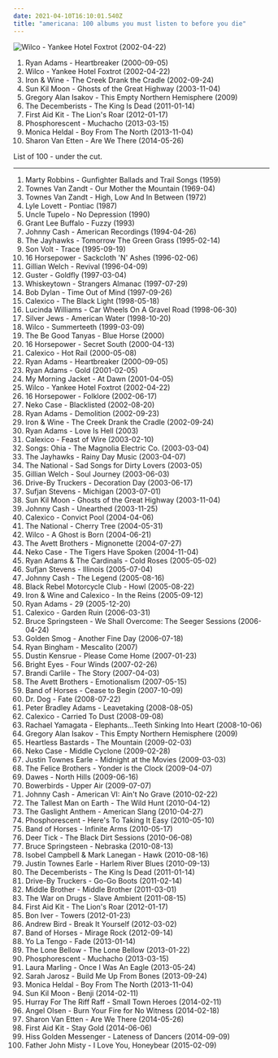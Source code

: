 ```yaml
---
date: 2021-04-10T16:10:01.540Z
title: "americana: 100 albums you must listen to before you die"
---
```

![Wilco - Yankee Hotel Foxtrot (2002-04-22)](http://coverartarchive.org/release/667f92d8-2ea5-49fd-914b-54f955622ea9/3636036495-500.jpg "Wilco - Yankee Hotel Foxtrot (2002-04-22)")
<ol class="albums">
<li data-cover="http://coverartarchive.org/release/b365e7fb-3da0-4da5-b30c-384b7c8c3db9/12206702287-500.jpg" data-tags="alt-country, americana" role="button">Ryan Adams - Heartbreaker (2000-09-05)</li>
<li data-cover="http://coverartarchive.org/release/667f92d8-2ea5-49fd-914b-54f955622ea9/3636036495-500.jpg" data-tags="indie, alt-country" role="button">Wilco - Yankee Hotel Foxtrot (2002-04-22)</li>
<li data-cover="http://coverartarchive.org/release/e270a453-a6c5-4bbc-91d7-5e4378e7d08c/2500642993-500.jpg" data-tags="folk, indie, acoustic" role="button">Iron & Wine - The Creek Drank the Cradle (2002-09-24)</li>
<li data-cover="http://coverartarchive.org/release/d4c15b9a-7a22-4ac9-9800-393de8a794d7/22598735186-500.jpg" data-tags="folk" role="button">Sun Kil Moon - Ghosts of the Great Highway (2003-11-04)</li>
<li data-cover="http://coverartarchive.org/release/a9f1fa02-8290-449a-95ee-e88c53a3e60b/13153183313-500.jpg" data-tags="rock, singer-songwriter, acoustic, americana, adult contemporary, folk rock, singer/songwriter, gregory alan isakov" role="button">Gregory Alan Isakov - This Empty Northern Hemisphere (2009)</li>
<li data-cover="http://coverartarchive.org/release/386e22bc-d967-4224-98cc-13ec5315751b/4625733651-500.jpg" data-tags="indie, folk rock, indie folk" role="button">The Decemberists - The King Is Dead (2011-01-14)</li>
<li data-cover="http://coverartarchive.org/release/dd28bdf0-4610-49ac-97db-800dcff5cca6/10744966085-500.jpg" data-tags="folk" role="button">First Aid Kit - The Lion's Roar (2012-01-17)</li>
<li data-cover="http://coverartarchive.org/release/13995b09-6a31-44d6-9185-3f41a70273d3/3678416346-500.jpg" data-tags="americana, indie folk" role="button">Phosphorescent - Muchacho (2013-03-15)</li>
<li data-cover="https://img.discogs.com/yxqESXxmldaE5n86jktHZwDBIGY=/fit-in/516x514/filters:strip_icc():format(jpeg):mode_rgb():quality(90)/discogs-images/R-5085547-1384336109-1853.jpeg.jpg" data-tags="americana" role="button">Monica Heldal - Boy From The North (2013-11-04)</li>
<li data-cover="http://coverartarchive.org/release/294ce5a9-a36b-4e41-982e-56f2f94bb581/20346832405-500.jpg" data-tags="folk, indie folk" role="button">Sharon Van Etten - Are We There (2014-05-26)</li>
</ol>
List of 100 - under the cut.
<!-- more -->

_________________

<ol class="albums">
<li data-cover="https://img.discogs.com/EGOkGRsgmL_vDdsk47QKCe1RcUE=/fit-in/600x606/filters:strip_icc():format(jpeg):mode_rgb():quality(90)/discogs-images/R-17519131-1613914397-8183.jpeg.jpg" data-tags="western, country" role="button">
Marty Robbins - Gunfighter Ballads and Trail Songs (1959)
</li>
<li data-cover="https://img.discogs.com/5GB_YywyYox8jr8m1MAseKxL940=/fit-in/600x594/filters:strip_icc():format(jpeg):mode_rgb():quality(90)/discogs-images/R-2120652-1485622460-8194.jpeg.jpg" data-tags="singer-songwriter, folk, americana" role="button">
Townes Van Zandt - Our Mother the Mountain (1969-04)
</li>
<li data-cover="http://coverartarchive.org/release/1c29c50c-6c65-385f-a883-59d952c1b239/4192952574-500.jpg" data-tags="country, americana" role="button">
Townes Van Zandt - High, Low And In Between (1972)
</li>
<li data-cover="http://coverartarchive.org/release/82298693-edea-4c59-b74c-36275186cb2f/13955129700-500.jpg" data-tags="alt-country, americana" role="button">
Lyle Lovett - Pontiac (1987)
</li>
<li data-cover="http://coverartarchive.org/release/10ff1941-aa22-416b-b646-58138f63d236/23148816933-500.jpg" data-tags="alt-country" role="button">
Uncle Tupelo - No Depression (1990)
</li>
<li data-cover="https://img.discogs.com/kK5Ubyj7x-a73N0R9cHY4GS1GSc=/fit-in/600x598/filters:strip_icc():format(jpeg):mode_rgb():quality(90)/discogs-images/R-876717-1168190553.jpeg.jpg" data-tags="90s, rock, americana" role="button">
Grant Lee Buffalo - Fuzzy (1993)
</li>
<li data-cover="http://coverartarchive.org/release/0a15e987-c9c6-44c6-ab39-b89931e0a5d5/27120797067-500.jpg" data-tags="country" role="button">
Johnny Cash - American Recordings (1994-04-26)
</li>
<li data-cover="http://coverartarchive.org/release/b402178b-e511-4340-9002-3dc2cbe31b5b/24710309425-500.jpg" data-tags="alt-country, americana" role="button">
The Jayhawks - Tomorrow The Green Grass (1995-02-14)
</li>
<li data-cover="http://coverartarchive.org/release/acc90ba4-b75c-4b2a-8095-8d1d7c168373/5103117214-500.jpg" data-tags="alt-country" role="button">
Son Volt - Trace (1995-09-19)
</li>
<li data-cover="http://coverartarchive.org/release/75d92172-7a2f-4a9e-89da-8eca082c25e0/2186095398-500.jpg" data-tags="alt-country" role="button">
16 Horsepower - Sackcloth 'N' Ashes (1996-02-06)
</li>
<li data-cover="https://img.discogs.com/cMK3nWewwhq4rsy67g2jbnJf8SI=/fit-in/500x500/filters:strip_icc():format(jpeg):mode_rgb():quality(90)/discogs-images/R-736313-1153473870.jpeg.jpg" data-tags="americana, alt-country" role="button">
Gillian Welch - Revival (1996-04-09)
</li>
<li data-cover="https://img.discogs.com/8gCwivGfxziWqw7vLTg_KeVCgAc=/fit-in/300x300/filters:strip_icc():format(jpeg):mode_rgb():quality(90)/discogs-images/R-2793119-1301259769.jpeg.jpg" data-tags="guster" role="button">
Guster - Goldfly (1997-03-04)
</li>
<li data-cover="https://img.discogs.com/DPXykrJLEsfWDftE5ewzKXttR0U=/fit-in/600x600/filters:strip_icc():format(jpeg):mode_rgb():quality(90)/discogs-images/R-1315068-1494720817-1257.jpeg.jpg" data-tags="americana, alt-country, whiskeytown" role="button">
Whiskeytown - Strangers Almanac (1997-07-29)
</li>
<li data-cover="https://img.discogs.com/85J-XYLQ0iWpOfvrA1Y1bu3Jkfs=/fit-in/600x600/filters:strip_icc():format(jpeg):mode_rgb():quality(90)/discogs-images/R-2818814-1302446972.jpeg.jpg" data-tags="singer-songwriter, 90s, rock" role="button">
Bob Dylan - Time Out of Mind (1997-09-26)
</li>
<li data-cover="http://coverartarchive.org/release/41396e8b-5000-336e-a089-7a8ea6e8180b/19777899159-500.jpg" data-tags="americana" role="button">
Calexico - The Black Light (1998-05-18)
</li>
<li data-cover="http://coverartarchive.org/release/36876f89-c7fb-4b08-87ac-8f4f82bfd02e/6139546167-500.jpg" data-tags="alt-country" role="button">
Lucinda Williams - Car Wheels On A Gravel Road (1998-06-30)
</li>
<li data-cover="https://img.discogs.com/n0rEsIRhAgZo9rDRLCP6Y3WxgnA=/fit-in/170x170/filters:strip_icc():format(jpeg):mode_rgb():quality(90)/discogs-images/R-368162-1104497072.jpg.jpg" data-tags="indie, 90s" role="button">
Silver Jews - American Water (1998-10-20)
</li>
<li data-cover="http://coverartarchive.org/release/38a40944-ac73-4c8e-8638-ec0075b170ea/4530840085-500.jpg" data-tags="90s" role="button">
Wilco - Summerteeth (1999-03-09)
</li>
<li data-cover="https://img.discogs.com/_WgrEhWV1UCfoPkNetj_ySc37Ys=/fit-in/600x589/filters:strip_icc():format(jpeg):mode_rgb():quality(90)/discogs-images/R-1342578-1615567487-9181.jpeg.jpg" data-tags="folk, americana, alt-country, 00s" role="button">
The Be Good Tanyas - Blue Horse (2000)
</li>
<li data-cover="https://img.discogs.com/KYq8BFt639w64kh_qkmjWTnhtnY=/fit-in/600x598/filters:strip_icc():format(jpeg):mode_rgb():quality(90)/discogs-images/R-500503-1406232209-1601.jpeg.jpg" data-tags="alt-country, americana" role="button">
16 Horsepower - Secret South (2000-04-13)
</li>
<li data-cover="http://coverartarchive.org/release/de32e340-9ba1-4d5f-8185-93a75c356a8f/12338923634-500.jpg" data-tags="americana" role="button">
Calexico - Hot Rail (2000-05-08)
</li>
<li data-cover="http://coverartarchive.org/release/b365e7fb-3da0-4da5-b30c-384b7c8c3db9/12206702287-500.jpg" data-tags="alt-country, americana" role="button">
Ryan Adams - Heartbreaker (2000-09-05)
</li>
<li data-cover="http://coverartarchive.org/release/24f92b75-e2a0-4283-92a5-4073ff5088b5/15459838845-500.jpg" data-tags="alt-country, ryan adams" role="button">
Ryan Adams - Gold (2001-02-05)
</li>
<li data-cover="https://img.discogs.com/fzL9xXxK4DCv_LxbG-1b02QP8Cc=/fit-in/600x613/filters:strip_icc():format(jpeg):mode_rgb():quality(90)/discogs-images/R-12329378-1533050621-6102.jpeg.jpg" data-tags="indie, alt-country" role="button">
My Morning Jacket - At Dawn (2001-04-05)
</li>
<li data-cover="http://coverartarchive.org/release/667f92d8-2ea5-49fd-914b-54f955622ea9/3636036495-500.jpg" data-tags="indie, alt-country" role="button">
Wilco - Yankee Hotel Foxtrot (2002-04-22)
</li>
<li data-cover="http://coverartarchive.org/release/35c7382b-99b5-3ab6-8df8-4c68b36d461d/4265603773-500.jpg" data-tags="americana" role="button">
16 Horsepower - Folklore (2002-06-17)
</li>
<li data-cover="https://img.discogs.com/8M6BkDTG3KIUapd4JKOCMic_cjE=/fit-in/600x586/filters:strip_icc():format(jpeg):mode_rgb():quality(90)/discogs-images/R-1199115-1543624095-1762.jpeg.jpg" data-tags="alt-country" role="button">
Neko Case - Blacklisted (2002-08-20)
</li>
<li data-cover="http://coverartarchive.org/release/d15bdbc1-11ac-3c28-8619-c445ffbe390a/2986614652-500.jpg" data-tags="alt-country, 2000s" role="button">
Ryan Adams - Demolition (2002-09-23)
</li>
<li data-cover="http://coverartarchive.org/release/e270a453-a6c5-4bbc-91d7-5e4378e7d08c/2500642993-500.jpg" data-tags="folk, indie, acoustic" role="button">
Iron & Wine - The Creek Drank the Cradle (2002-09-24)
</li>
<li data-cover="https://img.discogs.com/ke5mv5j3Qr9m9GEBBC-a_zc-UYw=/fit-in/600x592/filters:strip_icc():format(jpeg):mode_rgb():quality(90)/discogs-images/R-1994709-1561738115-2240.jpeg.jpg" data-tags="alt-country, rock" role="button">
Ryan Adams - Love Is Hell (2003)
</li>
<li data-cover="http://coverartarchive.org/release/1d22deda-5427-4b32-83c3-d36a369c2070/15971902789-500.jpg" data-tags="americana" role="button">
Calexico - Feast of Wire (2003-02-10)
</li>
<li data-cover="http://coverartarchive.org/release/2f82a5a3-d049-3cf9-a38f-c2250b1e228d/6723481969-500.jpg" data-tags="alt-country" role="button">
Songs: Ohia - The Magnolia Electric Co. (2003-03-04)
</li>
<li data-cover="http://coverartarchive.org/release/c382865c-1a47-4650-97be-e8e12272e211/6785162229-500.jpg" data-tags="americana" role="button">
The Jayhawks - Rainy Day Music (2003-04-07)
</li>
<li data-cover="http://coverartarchive.org/release/361eb780-0b77-479f-bf80-9f2ad813d3e0/7793148294-500.jpg" data-tags="indie" role="button">
The National - Sad Songs for Dirty Lovers (2003-05)
</li>
<li data-cover="http://coverartarchive.org/release/b6f84cbc-afff-36c1-9eab-8da0633c7c6c/2255166850-500.jpg" data-tags="alt-country" role="button">
Gillian Welch - Soul Journey (2003-06-03)
</li>
<li data-cover="http://coverartarchive.org/release/15f53c91-d9c0-40b0-920f-cc62cdfb63eb/15448153144-500.jpg" data-tags="southern rock, alt-country" role="button">
Drive-By Truckers - Decoration Day (2003-06-17)
</li>
<li data-cover="http://coverartarchive.org/release/d6060b45-64a0-4fed-b205-78e0ab10aff1/2104989394-500.jpg" data-tags="folk" role="button">
Sufjan Stevens - Michigan (2003-07-01)
</li>
<li data-cover="http://coverartarchive.org/release/d4c15b9a-7a22-4ac9-9800-393de8a794d7/22598735186-500.jpg" data-tags="folk" role="button">
Sun Kil Moon - Ghosts of the Great Highway (2003-11-04)
</li>
<li data-cover="http://coverartarchive.org/release/4321855e-8e8e-4786-8506-28e6d69633b9/13966110015-500.jpg" data-tags="country" role="button">
Johnny Cash - Unearthed (2003-11-25)
</li>
<li data-cover="http://coverartarchive.org/release/8edf887c-f8ee-4663-af02-0a5117acc808/7941540099-500.jpg" data-tags="americana, alt-country" role="button">
Calexico - Convict Pool (2004-04-06)
</li>
<li data-cover="http://coverartarchive.org/release/04fd79dc-6e18-4982-9192-3edd0145c257/6603125173-500.jpg" data-tags="indie rock" role="button">
The National - Cherry Tree (2004-05-31)
</li>
<li data-cover="http://coverartarchive.org/release/9ad6f7a0-bd9e-4ca2-8b8a-5441dc51f34b/4530847957-500.jpg" data-tags="00s, indie, rock" role="button">
Wilco - A Ghost is Born (2004-06-21)
</li>
<li data-cover="http://coverartarchive.org/release/a573d1b4-528b-479f-bdc7-47fbaecaa55a/22168138576-500.jpg" data-tags="folk" role="button">
The Avett Brothers - Mignonette (2004-07-27)
</li>
<li data-cover="https://img.discogs.com/ryr63Fyk9Sx0bq2PS_CTbI7MPco=/fit-in/600x536/filters:strip_icc():format(jpeg):mode_rgb():quality(90)/discogs-images/R-667949-1145600424.jpeg.jpg" data-tags="americana" role="button">
Neko Case - The Tigers Have Spoken (2004-11-04)
</li>
<li data-cover="http://coverartarchive.org/release/54b44dcd-5bf6-449e-ae67-79bc4d17787a/6807003433-500.jpg" data-tags="americana, alt-country, folk rock, country rock, 2000s, eu tenho, folk american" role="button">
Ryan Adams & The Cardinals - Cold Roses (2005-05-02)
</li>
<li data-cover="http://coverartarchive.org/release/2f6d6830-e03c-4709-86ce-c0a2eb9e8c31/20089518568-500.jpg" data-tags="indie, folk" role="button">
Sufjan Stevens - Illinois (2005-07-04)
</li>
<li data-cover="https://img.discogs.com/euPgMPOhkaUG4hkmQxHl-UUVdcI=/fit-in/455x455/filters:strip_icc():format(jpeg):mode_rgb():quality(90)/discogs-images/R-3528063-1333984291.jpeg.jpg" data-tags="country, cash" role="button">
Johnny Cash - The Legend (2005-08-16)
</li>
<li data-cover="http://coverartarchive.org/release/4b63123a-f122-4feb-bce2-a3c02dc79a7b/4619205570-500.jpg" data-tags="indie, rock, indie rock" role="button">
Black Rebel Motorcycle Club - Howl (2005-08-22)
</li>
<li data-cover="http://coverartarchive.org/release/123b84c6-d6da-3975-96ec-65ab937ee16a/19801864754-500.jpg" data-tags="indie, folk" role="button">
Iron & Wine and Calexico - In the Reins (2005-09-12)
</li>
<li data-cover="http://coverartarchive.org/release/b22613bf-8082-4d1a-9946-f4a5e9a4a76f/3786305895-500.jpg" data-tags="rock, alternative, singer-songwriter, americana, 00s" role="button">
Ryan Adams - 29 (2005-12-20)
</li>
<li data-cover="http://coverartarchive.org/release/61e933ae-208d-36fe-8dbc-fa0411780514/4021935438-500.jpg" data-tags="americana" role="button">
Calexico - Garden Ruin (2006-03-31)
</li>
<li data-cover="http://coverartarchive.org/release/00c8d0d6-ade8-485b-be3b-85a0399fb30e/11241065527-500.jpg" data-tags="folk" role="button">
Bruce Springsteen - We Shall Overcome: The Seeger Sessions (2006-04-24)
</li>
<li data-cover="https://via.placeholder.com/450" data-tags="americana, random, wilco, slow-coustic, check out more, valtcountry, discos magistrais, eu tenho, like moonchild, vjayhawks, vgoldensmog" role="button">
Golden Smog - Another Fine Day (2006-07-18)
</li>
<li data-cover="https://via.placeholder.com/450" data-tags="alt-country" role="button">
Ryan Bingham - Mescalito (2007)
</li>
<li data-cover="http://coverartarchive.org/release/e6c83654-eca9-44d9-9f5c-a77ae9de5f93/26393895109-500.jpg" data-tags="singer-songwriter, kurt, acoustic, abuse, virginia, ralph, harvey, miscellaneous, std, evan, curt, evans, peterson, dustin, mustard, marti, weinstein, partitioned, sandifur, rolph" role="button">
Dustin Kensrue - Please Come Home (2007-01-23)
</li>
<li data-cover="https://img.discogs.com/_iA2tgvmbkoCFvStlPM69jgiNUg=/fit-in/150x150/filters:strip_icc():format(jpeg):mode_rgb():quality(90)/discogs-images/R-1309787-1208531852.jpeg.jpg" data-tags="indie folk, 00s" role="button">
Bright Eyes - Four Winds (2007-02-26)
</li>
<li data-cover="http://coverartarchive.org/release/019438e9-9ab2-444f-b31a-cb87e48a372a/22983477967-500.jpg" data-tags="female vocalists, brandi carlile, singer-songwriter, start to finish albums" role="button">
Brandi Carlile - The Story (2007-04-03)
</li>
<li data-cover="https://img.discogs.com/UDV_1TtRN_gR1czRTs-EoUbP8Ic=/fit-in/600x597/filters:strip_icc():format(jpeg):mode_rgb():quality(90)/discogs-images/R-2712279-1431256710-1520.jpeg.jpg" data-tags="alt-country" role="button">
The Avett Brothers - Emotionalism (2007-05-15)
</li>
<li data-cover="http://coverartarchive.org/release/266d3199-79fa-4e99-b0c1-eb61f6e08796/1695014994-500.jpg" data-tags="indie rock" role="button">
Band of Horses - Cease to Begin (2007-10-09)
</li>
<li data-cover="http://coverartarchive.org/release/0c8398de-11e3-4dd1-ab32-4f2ca7cbccd8/27982063567-500.jpg" data-tags="indie" role="button">
Dr. Dog - Fate (2008-07-22)
</li>
<li data-cover="http://coverartarchive.org/release/332b04a6-1a19-4d44-94c6-3c03e14f374b/15577515732-500.jpg" data-tags="pop, country, pop rock, americana, singer/songwriter, purchased 09, albums checked" role="button">
Peter Bradley Adams - Leavetaking (2008-08-05)
</li>
<li data-cover="https://img.discogs.com/570piM_nHmtsZQ1_26OyDA3-oY0=/fit-in/600x600/filters:strip_icc():format(jpeg):mode_rgb():quality(90)/discogs-images/R-1495368-1249306448.jpeg.jpg" data-tags="americana, alternative country, calexico" role="button">
Calexico - Carried To Dust (2008-09-08)
</li>
<li data-cover="https://img.discogs.com/mzztKFzYH1uhoDlcMzS0sVNixBc=/fit-in/600x529/filters:strip_icc():format(jpeg):mode_rgb():quality(90)/discogs-images/R-1545566-1248028809.jpeg.jpg" data-tags="alternative rock, blues rock, female vocalist" role="button">
Rachael Yamagata - Elephants...Teeth Sinking Into Heart (2008-10-06)
</li>
<li data-cover="http://coverartarchive.org/release/a9f1fa02-8290-449a-95ee-e88c53a3e60b/13153183313-500.jpg" data-tags="rock, singer-songwriter, acoustic, americana, adult contemporary, folk rock, singer/songwriter, gregory alan isakov" role="button">
Gregory Alan Isakov - This Empty Northern Hemisphere (2009)
</li>
<li data-cover="https://img.discogs.com/Pu7wyaWJftnIaAStnPf1jSQGlCs=/fit-in/500x500/filters:strip_icc():format(jpeg):mode_rgb():quality(90)/discogs-images/R-2000767-1257783425.jpeg.jpg" data-tags="rock" role="button">
Heartless Bastards - The Mountain (2009-02-03)
</li>
<li data-cover="http://coverartarchive.org/release/05472483-8124-3552-93dd-b3c6d1e106fa/22402218939-500.jpg" data-tags="alt-country, indie rock" role="button">
Neko Case - Middle Cyclone (2009-02-28)
</li>
<li data-cover="http://coverartarchive.org/release/fa7717be-600c-4473-b743-ea86acd9bb6a/16653916812-500.jpg" data-tags="americana, alt-country, these are deserted island possibilities" role="button">
Justin Townes Earle - Midnight at the Movies (2009-03-03)
</li>
<li data-cover="https://img.discogs.com/p5ooF-LwxzLieYYcqjoGEmuP8ho=/fit-in/600x590/filters:strip_icc():format(jpeg):mode_rgb():quality(90)/discogs-images/R-5236928-1388374251-4979.jpeg.jpg" data-tags="indie, usa, memories, americana, alt-country, 00s, luisterpaal, new album, the devil and the deep blue sea, just another folk singer, the way you look, the merch grrls, teh typos" role="button">
The Felice Brothers - Yonder is the Clock (2009-04-07)
</li>
<li data-cover="https://img.discogs.com/bWe6E11wY-XQqkfJK_E_IwaBQy0=/fit-in/500x500/filters:strip_icc():format(jpeg):mode_rgb():quality(90)/discogs-images/R-9774512-1486146509-8533.jpeg.jpg" data-tags="americana" role="button">
Dawes - North Hills (2009-06-16)
</li>
<li data-cover="http://coverartarchive.org/release/86999218-5d93-4590-80f6-e609ca6ed072/17331772069-500.jpg" data-tags="folk" role="button">
Bowerbirds - Upper Air (2009-07-07)
</li>
<li data-cover="http://coverartarchive.org/release/15657b2a-8635-37e1-981d-12ec8c852ca3/18264758290-500.jpg" data-tags="country" role="button">
Johnny Cash - American VI: Ain't No Grave (2010-02-22)
</li>
<li data-cover="http://coverartarchive.org/release/da3b6651-add3-458f-8f43-0eb211afe9b1/26402641631-500.jpg" data-tags="folk" role="button">
The Tallest Man on Earth - The Wild Hunt (2010-04-12)
</li>
<li data-cover="https://img.discogs.com/Eqn3dfO3zcU4Je4SPpmaVIVXTfM=/fit-in/600x589/filters:strip_icc():format(jpeg):mode_rgb():quality(90)/discogs-images/R-4121815-1501255791-6847.jpeg.jpg" data-tags="punk rock, folk punk" role="button">
The Gaslight Anthem - American Slang (2010-04-27)
</li>
<li data-cover="https://img.discogs.com/l7LWi0aZ5pDiIOYrw_f7axpg3tM=/fit-in/592x600/filters:strip_icc():format(jpeg):mode_rgb():quality(90)/discogs-images/R-2259033-1288908723.jpeg.jpg" data-tags="folk" role="button">
Phosphorescent - Here's To Taking It Easy (2010-05-10)
</li>
<li data-cover="http://coverartarchive.org/release/046d996d-e82a-3ad9-a550-4e903ce6f3bc/1601718947-500.jpg" data-tags="indie, indie rock" role="button">
Band of Horses - Infinite Arms (2010-05-17)
</li>
<li data-cover="https://img.discogs.com/EipJvrG-ThdaAL_Z7vTrkSrQIqc=/fit-in/600x598/filters:strip_icc():format(jpeg):mode_rgb():quality(90)/discogs-images/R-2337730-1278531684.jpeg.jpg" data-tags="alt-country" role="button">
Deer Tick - The Black Dirt Sessions (2010-06-08)
</li>
<li data-cover="http://coverartarchive.org/release/1782be70-4a31-4ff8-a0a8-33a72a2ae7a4/11006677943-500.jpg" data-tags="folk, rock" role="button">
Bruce Springsteen - Nebraska (2010-08-13)
</li>
<li data-cover="http://coverartarchive.org/release/985b9812-c27d-36a7-8246-18cbd06b7262/5830595090-500.jpg" data-tags="singer-songwriter" role="button">
Isobel Campbell & Mark Lanegan - Hawk (2010-08-16)
</li>
<li data-cover="http://coverartarchive.org/release/b34b531d-34e8-32c2-a8ae-d1082a337fc9/3033907801-500.jpg" data-tags="americana, alt-country, 2010s, 2010 albums" role="button">
Justin Townes Earle - Harlem River Blues (2010-09-13)
</li>
<li data-cover="http://coverartarchive.org/release/386e22bc-d967-4224-98cc-13ec5315751b/4625733651-500.jpg" data-tags="indie, folk rock, indie folk" role="button">
The Decemberists - The King Is Dead (2011-01-14)
</li>
<li data-cover="http://coverartarchive.org/release/cb304cf8-4ae2-4f0f-9114-58e2f63711ad/16252328129-500.jpg" data-tags="americana, southern rock" role="button">
Drive-By Truckers - Go-Go Boots (2011-02-14)
</li>
<li data-cover="http://coverartarchive.org/release/d018eb48-2097-463c-9d1b-433836f3ec47/28251309548-500.jpg" data-tags="rock, alternative, americana, kickass, my gang 11" role="button">
Middle Brother - Middle Brother (2011-03-01)
</li>
<li data-cover="http://coverartarchive.org/release/54d25015-9820-4982-bd8f-1810d8237473/8040874955-500.jpg" data-tags="indie rock" role="button">
The War on Drugs - Slave Ambient (2011-08-15)
</li>
<li data-cover="http://coverartarchive.org/release/dd28bdf0-4610-49ac-97db-800dcff5cca6/10744966085-500.jpg" data-tags="folk" role="button">
First Aid Kit - The Lion's Roar (2012-01-17)
</li>
<li data-cover="http://coverartarchive.org/release/089949b9-2e92-4844-a16d-9eecdea82e72/8371726971-500.jpg" data-tags="americana, 10s" role="button">
Bon Iver - Towers (2012-01-23)
</li>
<li data-cover="http://coverartarchive.org/release/8d95e2f4-96fa-4d42-a88a-61a013e4b1c5/11724559730-500.jpg" data-tags="indie" role="button">
Andrew Bird - Break It Yourself (2012-03-02)
</li>
<li data-cover="http://coverartarchive.org/release/7bd6b690-da36-458a-aaee-28902e2b3338/27766620196-500.jpg" data-tags="rock" role="button">
Band of Horses - Mirage Rock (2012-09-14)
</li>
<li data-cover="http://coverartarchive.org/release/306adcf4-39b2-4706-919a-f960cc7a1c48/2930110026-500.jpg" data-tags="indie, indie rock, 10s" role="button">
Yo La Tengo - Fade (2013-01-14)
</li>
<li data-cover="http://coverartarchive.org/release/89307837-a88f-4ca4-bbe8-f1a8c0e37683/12628217749-500.jpg" data-tags="americana" role="button">
The Lone Bellow - The Lone Bellow (2013-01-22)
</li>
<li data-cover="http://coverartarchive.org/release/13995b09-6a31-44d6-9185-3f41a70273d3/3678416346-500.jpg" data-tags="americana, indie folk" role="button">
Phosphorescent - Muchacho (2013-03-15)
</li>
<li data-cover="http://coverartarchive.org/release/bf301708-c09d-4005-b029-65840a08f37f/15696299805-500.jpg" data-tags="folk, contemporary folk, americana, indie folk" role="button">
Laura Marling - Once I Was An Eagle (2013-05-24)
</li>
<li data-cover="https://img.discogs.com/0ZxmEWYfvMahYDyVlfsf2zFRhbw=/fit-in/600x531/filters:strip_icc():format(jpeg):mode_rgb():quality(90)/discogs-images/R-5008713-1382263827-7200.jpeg.jpg" data-tags="pop, folk, contemporary folk, americana, alt-country, 2010s, contemporary bluegrass" role="button">
Sarah Jarosz - Build Me Up From Bones (2013-09-24)
</li>
<li data-cover="https://img.discogs.com/yxqESXxmldaE5n86jktHZwDBIGY=/fit-in/516x514/filters:strip_icc():format(jpeg):mode_rgb():quality(90)/discogs-images/R-5085547-1384336109-1853.jpeg.jpg" data-tags="americana" role="button">
Monica Heldal - Boy From The North (2013-11-04)
</li>
<li data-cover="http://coverartarchive.org/release/b5d5a923-0adc-47d4-847a-421cbe5823dc/6430174126-500.jpg" data-tags="singer-songwriter, folk" role="button">
Sun Kil Moon - Benji (2014-02-11)
</li>
<li data-cover="http://coverartarchive.org/release/5fac0e09-5173-42d0-b6a5-20c34d0e5100/6471705363-500.jpg" data-tags="americana" role="button">
Hurray For The Riff Raff - Small Town Heroes (2014-02-11)
</li>
<li data-cover="http://coverartarchive.org/release/68fbee4a-3c04-4afa-bbc6-65ee5208d1d3/8701944318-500.jpg" data-tags="psychedelic folk" role="button">
Angel Olsen - Burn Your Fire for No Witness (2014-02-18)
</li>
<li data-cover="http://coverartarchive.org/release/294ce5a9-a36b-4e41-982e-56f2f94bb581/20346832405-500.jpg" data-tags="folk, indie folk" role="button">
Sharon Van Etten - Are We There (2014-05-26)
</li>
<li data-cover="http://coverartarchive.org/release/36b69931-add2-4409-8d7a-939f277223f2/7183720847-500.jpg" data-tags="folk" role="button">
First Aid Kit - Stay Gold (2014-06-06)
</li>
<li data-cover="http://coverartarchive.org/release/c5f97e39-ed91-4cdb-b2f4-43a1bee2a980/14843215229-500.jpg" data-tags="americana" role="button">
Hiss Golden Messenger - Lateness of Dancers (2014-09-09)
</li>
<li data-cover="http://coverartarchive.org/release/5bad490b-2939-4955-955b-9280cf616473/9591833765-500.jpg" data-tags="folk, indie" role="button">
Father John Misty - I Love You, Honeybear (2015-02-09)
</li>
</ol>